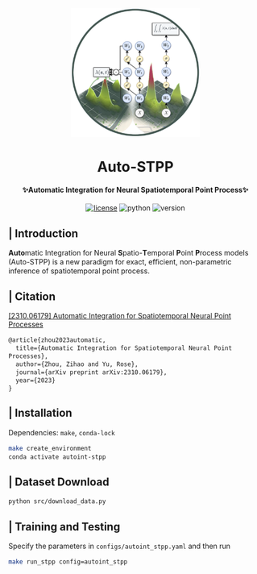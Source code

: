 <p align="center" >
  <a href="https://github.com/Rose-STL-Lab/AI-STPP"><img src="https://raw.githubusercontent.com/Rose-STL-Lab/AutoSTPP/refs/heads/main/Auto-STPP.png" width="256" height="256" alt="AI-STPP"></a>
</p>
<h1 align="center">Auto-STPP</h1>
<h4 align="center">✨Automatic Integration for Neural Spatiotemporal Point Process✨</h4>

<p align="center">
    <a href="https://raw.githubusercontent.com/Rose-STL-Lab/AutoSTPP/refs/heads/main/LICENSE"><img src="https://img.shields.io/badge/License-MIT-yellow.svg" alt="license"></a>
    <img src="https://img.shields.io/badge/Python-3.10+-yellow" alt="python">
    <img src="https://img.shields.io/badge/Version-1.1.0-green" alt="version">
</p>

## | Introduction

**Auto**matic Integration for Neural **S**patio-**T**emporal **P**oint **P**rocess models (Auto-STPP) is a new paradigm for exact, efﬁcient, non-parametric inference of spatiotemporal point process.

## | Citation

[[2310.06179] Automatic Integration for Spatiotemporal Neural Point Processes](https://arxiv.org/abs/2310.06179)

```
@article{zhou2023automatic,
  title={Automatic Integration for Spatiotemporal Neural Point Processes},
  author={Zhou, Zihao and Yu, Rose},
  journal={arXiv preprint arXiv:2310.06179},
  year={2023}
}
```

## | Installation

Dependencies: `make`, `conda-lock`

```bash
make create_environment
conda activate autoint-stpp
```

## | Dataset Download

```bash
python src/download_data.py
```

## | Training and Testing

Specify the parameters in `configs/autoint_stpp.yaml` and then run

```bash
make run_stpp config=autoint_stpp
```
